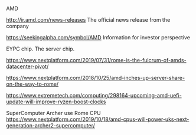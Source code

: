 AMD

http://ir.amd.com/news-releases  The official news release from the company

https://seekingalpha.com/symbol/AMD  Information for investor perspective



EYPC chip. The server chip.

https://www.nextplatform.com/2019/07/31/rome-is-the-fulcrum-of-amds-datacenter-pivot/

https://www.nextplatform.com/2018/10/25/amd-inches-up-server-share-on-the-way-to-rome/



https://www.extremetech.com/computing/298164-upcoming-amd-uefi-update-will-improve-ryzen-boost-clocks




SuperComputer Archer use Rome CPU
https://www.nextplatform.com/2019/10/18/amd-cpus-will-power-uks-next-generation-archer2-supercomputer/

 
